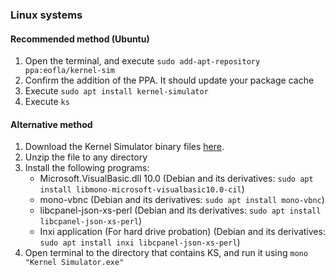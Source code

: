 ### Linux systems

#### Recommended method (Ubuntu)

1. Open the terminal, and execute `sudo add-apt-repository ppa:eofla/kernel-sim`
2. Confirm the addition of the PPA. It should update your package cache
3. Execute `sudo apt install kernel-simulator`
4. Execute `ks`

#### Alternative method

1. Download the Kernel Simulator binary files [here](https://github.com/EoflaOE/Kernel-Simulator/releases).
2. Unzip the file to any directory
3. Install the following programs:
   - Microsoft.VisualBasic.dll 10.0 (Debian and its derivatives: `sudo apt install libmono-microsoft-visualbasic10.0-cil`)
   - mono-vbnc (Debian and its derivatives: `sudo apt install mono-vbnc`)
   - libcpanel-json-xs-perl (Debian and its derivatives: `sudo apt install libcpanel-json-xs-perl`)
   - Inxi application (For hard drive probation) (Debian and its derivatives: `sudo apt install inxi libcpanel-json-xs-perl`)
4. Open terminal to the directory that contains KS, and run it using `mono "Kernel Simulator.exe"`
